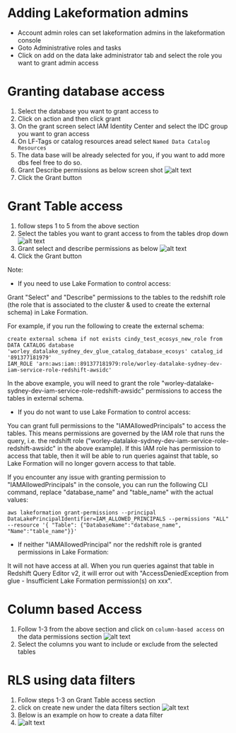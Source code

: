 # Adding Lakeformation admins

* Account admin roles can set lakeformation admins in the lakeformation console
* Goto Administrative roles and tasks
* Click on add on the data lake administrator tab and select the role you want to grant admin access


# Granting database access
1. Select the database you want to grant access to 
2.  Click on action and then click grant
3. On the grant screen select IAM Identity Center and select the IDC group you want to gran access 
4.  On LF-Tags or catalog resources aread select `Named Data Catalog Resources`
5. The data base will be already selected for you, if you want to add more dbs feel free to do so.
6. Grant Describe permissions as below screen shot 
![alt text](images/dbgrant.png)
7. Click the Grant button


# Grant Table access 
1. follow steps 1 to 5 from the above section
2. Select the tables you want to grant access to from the tables drop down 
![alt text](images/select-table.png)
3. Grant select and describe permissions as below 
![alt text](images/tablegrant.png)
4. Click the Grant button

Note:

- If you need to use Lake Formation to control access:

Grant "Select" and "Describe" permissions to the tables to the redshift role (the role that is associated to the cluster & used to create the external schema) in Lake Formation.

For example, if you run the following to create the external schema:
```
create external schema if not exists cindy_test_ecosys_new_role from DATA CATALOG database 'worley_datalake_sydney_dev_glue_catalog_database_ecosys' catalog_id '891377181979' 
IAM_ROLE 'arn:aws:iam::891377181979:role/worley-datalake-sydney-dev-iam-service-role-redshift-awsidc'
```
In the above example, you will need to grant the role "worley-datalake-sydney-dev-iam-service-role-redshift-awsidc" permissions to access the tables in external schema.


- If you do not want to use Lake Formation to control access:

You can grant full permissions to the "IAMAllowedPrincipals" to access the tables. This means permissions are governed by the IAM role that runs the query, i.e. the redshift role ("worley-datalake-sydney-dev-iam-service-role-redshift-awsidc" in the above example). If this IAM role has permission to access that table, then it will be able to run queries against that table, so Lake Formation will no longer govern access to that table.

If you encounter any issue with granting permission to "IAMAllowedPrincipals" in the console, you can run the following CLI command, replace "database_name" and "table_name" with the actual values:
```
aws lakeformation grant-permissions --principal DataLakePrincipalIdentifier=IAM_ALLOWED_PRINCIPALS --permissions "ALL" --resource '{ "Table": {"DatabaseName":"database_name", "Name":"table_name"}}'
```


- If neither "IAMAllowedPrincipal" nor the redshift role is granted permissions in Lake Formation:

It will not have access at all. When you run queries against that table in Redshift Query Editor v2, it will error out with "AccessDeniedException from glue - Insufficient Lake Formation permission(s) on xxx".


# Column based Access 
1. Follow 1-3 from the above section and click on `column-based access` on the data permissions section 
![alt text](images/cls.png)
2. Select the columns you want to include or exclude from the selected tables

# RLS using data filters
1. Follow steps 1-3 on Grant Table access section
2. click on create new under the data filters section ![alt text](images/datafilter.png)
3. Below is an example on how to create a data filter 
4. ![alt text](images/example.png)